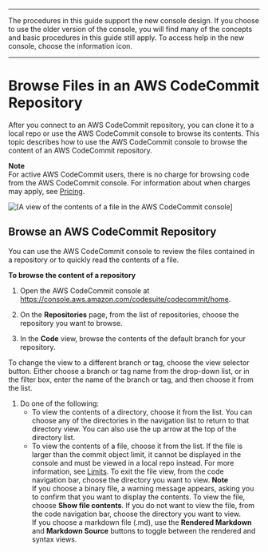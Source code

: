 --------

 The procedures in this guide support the new console design\. If you choose to use the older version of the console, you will find many of the concepts and basic procedures in this guide still apply\. To access help in the new console, choose the information icon\.

--------

# Browse Files in an AWS CodeCommit Repository<a name="how-to-browse"></a>

After you connect to an AWS CodeCommit repository, you can clone it to a local repo or use the AWS CodeCommit console to browse its contents\. This topic describes how to use the AWS CodeCommit console to browse the content of an AWS CodeCommit repository\.

**Note**  
For active AWS CodeCommit users, there is no charge for browsing code from the AWS CodeCommit console\. For information about when charges may apply, see [Pricing](http://aws.amazon.com/codecommit/pricing/)\.

![\[A view of the contents of a file in the AWS CodeCommit console\]](http://docs.aws.amazon.com/codecommit/latest/userguide/images/codecommit-code-browse-file.png)

## Browse an AWS CodeCommit Repository<a name="how-to-browse-console"></a>

You can use the AWS CodeCommit console to review the files contained in a repository or to quickly read the contents of a file\. 

**To browse the content of a repository**

1. Open the AWS CodeCommit console at [https://console\.aws\.amazon\.com/codesuite/codecommit/home](https://console.aws.amazon.com/codesuite/codecommit/home)\.

1. On the **Repositories** page, from the list of repositories, choose the repository you want to browse\. 

1.  In the **Code** view, browse the contents of the default branch for your repository\. 

   To change the view to a different branch or tag, choose the view selector button\. Either choose a branch or tag name from the drop\-down list, or in the filter box, enter the name of the branch or tag, and then choose it from the list\.

1. Do one of the following:
   + To view the contents of a directory, choose it from the list\. You can choose any of the directories in the navigation list to return to that directory view\. You can also use the up arrow at the top of the directory list\.
   + To view the contents of a file, choose it from the list\. If the file is larger than the commit object limit, it cannot be displayed in the console and must be viewed in a local repo instead\. For more information, see [Limits](limits.md)\. To exit the file view, from the code navigation bar, choose the directory you want to view\.
**Note**  
If you choose a binary file, a warning message appears, asking you to confirm that you want to display the contents\. To view the file, choose **Show file contents**\. If you do not want to view the file, from the code navigation bar, choose the directory you want to view\.  
If you choose a markdown file \(\.md\), use the **Rendered Markdown** and **Markdown Source** buttons to toggle between the rendered and syntax views\.
